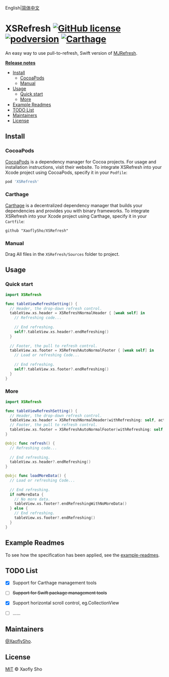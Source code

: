 English|[简体中文](Readme/README.zh_CN.md)

# XSRefresh [![GitHub license](https://img.shields.io/badge/license-MIT-lightgrey.svg?style=flat)](./LICENSE) [![podversion](https://img.shields.io/cocoapods/v/XSRefresh.svg?style=flat)](https://cocoapods.org/pods/XSRefresh) [![Carthage](https://img.shields.io/badge/Carthage-compatible-4BC51D?style=flat)](https://github.com/Carthage/Carthage)

An easy way to use pull-to-refresh, Swift version of [MJRefresh](https://github.com/CoderMJLee/MJRefresh).

**[Release notes](RELEASE/RELEASE.md)**

- [Install](#install)
  - [CocoaPods](#cocoapods)
  - [Manual](#manual)
- [Usage](#usage)
  - [Quick start](#quick-start)
  - [More](#more)
- [Example Readmes](#example-readmes)
- [TODO List](#todo-list)
- [Maintainers](#maintainers)
- [License](#license)

## Install

### CocoaPods

[CocoaPods](https://cocoapods.org/) is a dependency manager for Cocoa projects. For usage and installation instructions, visit their website. To integrate XSRefresh into your Xcode project using CocoaPods, specify it in your `Podfile`:

```ruby
pod 'XSRefresh'
```

###  Carthage

[Carthage](https://github.com/Carthage/Carthage) is a decentralized dependency manager that builds your dependencies and provides you with binary frameworks. To integrate XSRefresh into your Xcode project using Carthage, specify it in your `Cartfile`:

```
github "XaoflySho/XSRefresh"
```

### Manual

Drag All files in the `XSRefresh/Sources` folder to project.

## Usage

### Quick start

```swift
import XSRefresh

func tableViewRefreshSetting() {
  // Header, the drop-down refresh control.
  tableView.xs.header = XSRefreshNormalHeader { [weak self] in
    // Refreshing code...
	  
    // End refreshing.
    self?.tableView.xs.header?.endRefreshing()
  }
	
  // Footer, the pull to refresh control.
  tableView.xs.footer = XSRefreshAutoNormalFooter { [weak self] in
    // Load or refreshing Code...
    
    // End refreshing.
    self?.tableView.xs.footer?.endRefreshing()
  }
}
```

### More

```swift
import XSRefresh

func tableViewRefreshSetting() {
  // Header, the drop-down refresh control.
  tableView.xs.header = XSRefreshNormalHeader(withRefreshing: self, action: #selector(refresh))
  // Footer, the pull to refresh control.
  tableView.xs.footer = XSRefreshAutoNormalFooter(withRefreshing: self, action: #selector(loadMoreData))
}

@objc func refresh() {
  // Refreshing code...
  
  // End refreshing.
  tableView.xs.header?.endRefreshing()
}

@objc func loadMoreData() {
  // Load or refreshing Code...
  
  // End refreshing.
  if noMoreData {
    // No more data.
    tableView.xs.footer?.endRefreshingWithNoMoreData()
  } else {
    // End refreshing.
    tableView.xs.footer?.endRefreshing()
  }
}
```

## Example Readmes

To see how the specification has been applied, see the [example-readmes](Readme/EXAMPLE-README.md).

## TODO List

- [x] Support for Carthage management tools

- [ ] ~~Support for Swift package management tools~~

- [x] Support horizontal scroll control, eg.CollectionView

- [ ] ......

## Maintainers

[@XaoflySho](https://github.com/XaoflySho).

## License

[MIT](./LICENSE) © Xaofly Sho

